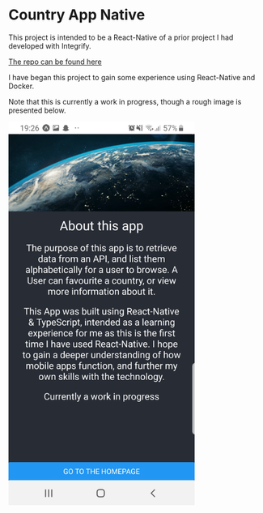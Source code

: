 # Country App Native

This project is intended to be a React-Native of a prior project I had developed with Integrify.

[The repo can be found here](https://github.com/Kwehdev/CountryApp)

I have began this project to gain some experience using React-Native and Docker.

Note that this is currently a work in progress, though a rough image is presented below.

<img src="https://github.com/Kwehdev/CountryAppNative/blob/main/Expo-Demo.jpg" alt="Demo Image" width="368" />
